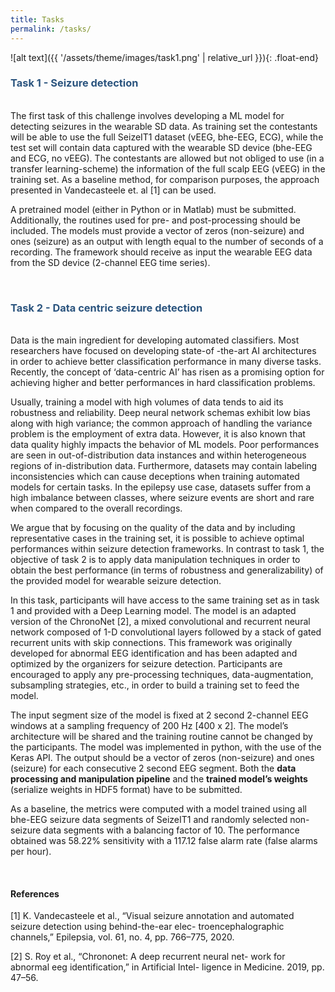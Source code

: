 ```yaml
---
title: Tasks
permalink: /tasks/
---
```

<!-- {: .col-md-10 .col-lg-8 .mx-auto} -->
![alt text]({{ '/assets/theme/images/task1.png' | relative_url }}){: .float-end}
### **<span style="color:#2B547E">Task 1 - Seizure detection</span>**
\
The first task of this challenge involves developing a ML model for detecting seizures in the wearable SD data. As training set the contestants will be able to use the full SeizeIT1 dataset (vEEG, bhe-EEG, ECG), while the test set will contain data captured with the wearable SD device (bhe-EEG and ECG, no vEEG). The contestants are allowed but not obliged to use (in a transfer learning-scheme) the information of the full scalp EEG (vEEG) in the training set. As a baseline method, for comparison purposes, the approach presented in Vandecasteele et. al [1] can be used.

A pretrained model (either in Python or in Matlab) must be submitted. Additionally, the routines used for pre- and post-processing should be included. The models must provide a vector of zeros (non-seizure) and ones (seizure) as an output with length equal to the number of seconds of a recording. The framework should receive as input the wearable EEG data from the SD device (2-channel EEG time series).

&nbsp;  

### **<span style="color:#2B547E">Task 2 - Data centric seizure detection</span>**
\
Data is the main ingredient for developing automated classifiers. Most researchers have focused on developing state-of -the-art AI architectures in order to achieve better classification performance in many diverse tasks. Recently, the concept of ‘data-centric AI’ has risen as a promising option for achieving higher and better performances in hard classification problems. 

Usually, training a model with high volumes of data tends to aid its robustness and reliability. Deep neural network schemas exhibit low bias along with high variance; the common approach of handling the variance problem is the employment of extra data. However, it is also known that data quality highly impacts the behavior of ML models. Poor performances are seen in out-of-distribution data instances and within heterogeneous regions of in-distribution data. Furthermore, datasets may contain labeling inconsistencies which can cause deceptions when training automated models for certain tasks. In the epilepsy use case, datasets suffer from a high imbalance between classes, where seizure events are short and rare when compared to the overall recordings.

We argue that by focusing on the quality of the data and by including representative cases in the training set, it is possible to achieve optimal performances within seizure detection frameworks. In contrast to task 1, the objective of task 2 is to apply data manipulation techniques in order to obtain the best performance (in terms of robustness and generalizability) of the provided model for wearable seizure detection.

In this task, participants will have access to the same training set as in task 1 and provided with a Deep Learning model. The model is an adapted version of the ChronoNet [2], a mixed convolutional and recurrent neural network composed of 1-D convolutional layers followed by a stack of gated recurrent units with skip connections. This framework was originally developed for abnormal EEG identification and has been adapted and optimized by the organizers for seizure detection. Participants are encouraged to apply any pre-processing techniques, data-augmentation, subsampling strategies, etc., in order to build a training set to feed the model.

The input segment size of the model is fixed at 2 second 2-channel EEG windows at a sampling frequency of 200 Hz [400 x 2]. The model’s architecture will be shared and the training routine cannot be changed by the participants. The model was implemented in python, with the use of the Keras API.
The output should be a vector of zeros (non-seizure) and ones (seizure) for each consecutive 2 second EEG segment. Both the **data processing and manipulation pipeline** and the **trained model’s weights** (serialize weights in HDF5 format) have to be submitted.

As a baseline, the metrics were computed with a model trained using all bhe-EEG seizure data segments of SeizeIT1 and randomly selected non-seizure data segments with a balancing factor of 10. The performance obtained was 58.22% sensitivity with a 117.12 false alarm rate (false alarms per hour).

&nbsp;  

#### References

[1] K. Vandecasteele et al., “Visual seizure annotation and automated seizure detection using behind-the-ear elec- troencephalographic channels,” Epilepsia, vol. 61, no. 4, pp. 766–775, 2020.

[2] S. Roy et al., “Chrononet: A deep recurrent neural net- work for abnormal eeg identification,” in Artificial Intel-
ligence in Medicine. 2019, pp. 47–56.